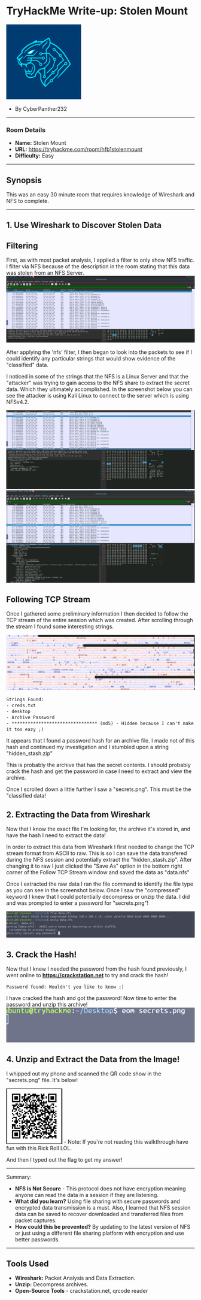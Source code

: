 # TryHackMe Write-up: Stolen Mount

<img src="https://github.com/CyberPanther232/CTF-Writeups/blob/7dc6598b260327dca6220bd4bf0f0df276de0f35/logo.png?raw=true" alt="Logo" width="200"/>

- By CyberPanther232

---

### **Room Details**

* **Name:** Stolen Mount
* **URL:** https://tryhackme.com/room/hfb1stolenmount
* **Difficulty:** Easy

---

## Synopsis

This was an easy 30 minute room that requires knowledge of Wireshark and NFS to complete.

---

## 1. Use Wireshark to Discover Stolen Data

## Filtering

First, as with most packet analysis, I applied a filter to only show NFS traffic. I filter via NFS because of the description in the room stating that this data was stolen from an NFS Server.
<img src="https://github.com/CyberPanther232/CTF-Writeups/blob/7dc6598b260327dca6220bd4bf0f0df276de0f35/THM%20CTFs/Stolen%20Mount%20CTF/screenshots/nfs-filter.png?raw=true" alt="NFS Filter in Wireshark">

After applying the 'nfs' filter, I then began to look into the packets to see if I could identify any particular strings that would show evidence of the "classified" data.

I noticed in some of the strings that the NFS is a Linux Server and that the "attacker" was trying to gain access to the NFS share to extract the secret data. Which they ultimately accomplished. In the screenshot below you can see the attacker is using Kali Linux to connect to the server which is using NFSv4.2.

<img src="https://github.com/CyberPanther232/CTF-Writeups/blob/7dc6598b260327dca6220bd4bf0f0df276de0f35/THM%20CTFs/Stolen%20Mount%20CTF/screenshots/os-string.png?raw=true" alt="OS String in Wireshark">

<img src="https://github.com/CyberPanther232/CTF-Writeups/blob/7dc6598b260327dca6220bd4bf0f0df276de0f35/THM%20CTFs/Stolen%20Mount%20CTF/screenshots/info-gathering.png?raw=true" alt="Info Gathering in Wireshark">

## Following TCP Stream

Once I gathered some preliminary information I then decided to follow the TCP stream of the entire session which was created. After scrolling through the stream I found some interesting strings.

<img src="https://github.com/CyberPanther232/CTF-Writeups/blob/7dc6598b260327dca6220bd4bf0f0df276de0f35/THM%20CTFs/Stolen%20Mount%20CTF/screenshots/hidden_stash.png?raw=true" alt="Hidden Stash string in TCP Stream">

```
Strings Found:
- creds.txt
- desktop
- Archive Password
- ******************************** (md5) - Hidden because I can't make it too eazy ;)
```

It appears that I found a password hash for an archive file. I made not of this hash and continued my investigation and I stumbled upon a string "hidden_stash.zip"

This is probably the archive that has the secret contents. I should probably crack the hash and get the password in case I need to extract and view the archive.

Once I scrolled down a little further I saw a "secrets.png". This must be the "classified data!

## 2. Extracting the Data from Wireshark

Now that I know the exact file I'm looking for, the archive it's stored in, and have the hash I need to extract the data!

In order to extract this data from Wireshark I first needed to change the TCP stream format from ASCII to raw. This is so I can save the data transfered during the NFS session and potentially extract the "hidden_stash.zip". After changing it to raw I just clicked the "Save As" option in the bottom right corner of the Follow TCP Stream window and saved the data as "data.nfs"

Once I extracted the raw data I ran the file command to identify the file type as you can see in the screenshot below. Once I saw the "compressed" keyword I knew that I could potentially decompress or unzip the data. I did and was prompted to enter a password for "secrets.png"!

<img src="https://github.com/CyberPanther232/CTF-Writeups/blob/7dc6598b260327dca6220bd4bf0f0df276de0f35/THM%20CTFs/Stolen%20Mount%20CTF/screenshots/unzip.png?raw=true" alt="Unzip command prompt">

## 3. Crack the Hash!

Now that I knew I needed the password from the hash found previously, I went online to **https://crackstation.net** to try and crack the hash!

```
Password found: Wouldn't you like to know ;)
```

I have cracked the hash and got the password! Now time to enter the password and unzip this archive!
<img src="https://github.com/CyberPanther232/CTF-Writeups/blob/7dc6598b260327dca6220bd4bf0f0df276de0f35/THM%20CTFs/Stolen%20Mount%20CTF/screenshots/view-image.png?raw=true" alt="Viewing the extracted image">

## 4. Unzip and Extract the Data from the Image!

I whipped out my phone and scanned the QR code show in the "secrets.png" file. It's below!

<img src="https://github.com/CyberPanther232/CTF-Writeups/blob/7dc6598b260327dca6220bd4bf0f0df276de0f35/THM%20CTFs/Stolen%20Mount%20CTF/screenshots/secret.png?raw=true" alt="Secret QR Code" width="150"/>
  - Note: If you're not reading this walkthrough have fun with this Rick Roll LOL.
    
And then I typed out the flag to get my answer!

---

Summary:

* **NFS is Not Secure** - This protocol does not have encryption meaning anyone can read the data in a session if they are listening.
* **What did you learn?** Using file sharing with secure passwords and encrypted data transmission is a must. Also, I learned that NFS session data can be saved to recover downloaded and transferred files from packet captures.
* **How could this be prevented?** By updating to the latest version of NFS or just using a different file sharing platform with encryption and use better passwords.

---

## Tools Used

* **Wireshark:** Packet Analysis and Data Extraction.
* **Unzip:** Decompress archives.
* **Open-Source Tools** - crackstation.net, qrcode reader
